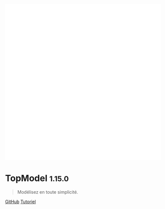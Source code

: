 ![logo](./media/IconDark.svg)

# TopModel <small>1.15.0</small>

> Modélisez en toute simplicité.

[GitHub](https://github.com/klee-contrib/topmodel)
[Tutoriel](/getting-started/00_getting_started.md)
